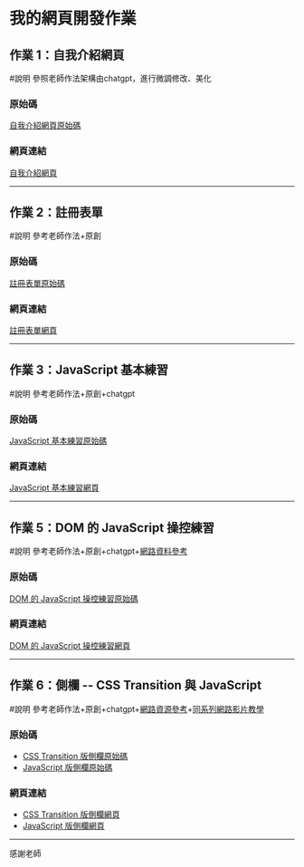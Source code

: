 # 我的網頁開發作業

## 作業 1：自我介紹網頁

#說明
參照老師作法架構由chatgpt，進行微調修改、美化

### 原始碼
[自我介紹網頁原始碼](https://github.com/YU-CEN/wp/blob/master/html/%E8%87%AA%E6%88%91%E4%BB%8B%E7%B4%B9.html)
### 網頁連結
[自我介紹網頁](https://yu-cen.github.io/wp/html/%E8%87%AA%E6%88%91%E4%BB%8B%E7%B4%B9.html)

---

## 作業 2：註冊表單

#說明
參考老師作法+原創

### 原始碼
[註冊表單原始碼](https://github.com/YU-CEN/wp/blob/master/html/%E8%A8%BB%E5%86%8A%E8%A1%A8%E5%96%AE.html)
### 網頁連結
[註冊表單網頁](https://yu-cen.github.io/wp/html/%E8%A8%BB%E5%86%8A%E8%A1%A8%E5%96%AE.html)

---

## 作業 3：JavaScript 基本練習

#說明
參考老師作法+原創+chatgpt

### 原始碼
[JavaScript 基本練習原始碼](https://github.com/YU-CEN/wp/blob/master/html/JavaScript%20%E5%9F%BA%E6%9C%AC%E7%B7%B4%E7%BF%92.html)
### 網頁連結
[JavaScript 基本練習網頁](https://yu-cen.github.io/wp/html/JavaScript%20%E5%9F%BA%E6%9C%AC%E7%B7%B4%E7%BF%92.html)

---

## 作業 5：DOM 的 JavaScript 操控練習

#說明
參考老師作法+原創+chatgpt+[網路資料參考](https://miahsuwork.medium.com/%E7%AC%AC%E5%85%AB%E9%80%B1-dom-%E6%93%8D%E4%BD%9C-dom-%E4%BB%8B%E9%9D%A2-523c135b4fc1)

### 原始碼
[DOM 的 JavaScript 操控練習原始碼](https://github.com/YU-CEN/wp/blob/master/html/DOM%20%E7%9A%84%20JavaScript%20%E6%93%8D%E6%8E%A7%E7%B7%B4%E7%BF%92.html)
### 網頁連結
[DOM 的 JavaScript 操控練習網頁](https://yu-cen.github.io/wp/html/DOM%20%E7%9A%84%20JavaScript%20%E6%93%8D%E6%8E%A7%E7%B7%B4%E7%BF%92.html)

---

## 作業 6：側欄 -- CSS Transition 與 JavaScript

#說明
參考老師作法+原創+chatgpt+[網路資源參考](https://hsuchihting.github.io/css/20200726/73154963/)+[同系列網路影片教學](https://www.youtube.com/watch?v=yB3_LtwBiaE)

### 原始碼
- [CSS Transition 版側欄原始碼](https://github.com/YU-CEN/wp/blob/master/html/%E5%81%B4%E6%AC%84-%E4%BD%BF%E7%94%A8%20CSS%20Transition.html)
- [JavaScript 版側欄原始碼](https://github.com/YU-CEN/wp/blob/master/html/%E5%81%B4%E6%AC%84-%E4%BD%BF%E7%94%A8%20JavaScript.html)
### 網頁連結
- [CSS Transition 版側欄網頁](https://yu-cen.github.io/wp/html/%E5%81%B4%E6%AC%84-%E4%BD%BF%E7%94%A8%20CSS%20Transition.html)
- [JavaScript 版側欄網頁](https://yu-cen.github.io/wp/html/%E5%81%B4%E6%AC%84-%E4%BD%BF%E7%94%A8%20JavaScript.html)

---

感謝老師
